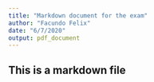 ```yaml
---
title: "Markdown document for the exam"
author: "Facundo Felix"
date: "6/7/2020"
output: pdf_document
---
```


## This is a markdown file
